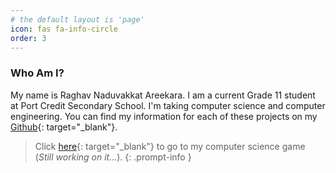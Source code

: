 ```yaml
---
# the default layout is 'page'
icon: fas fa-info-circle
order: 3
---
```


<!-- > Add Markdown syntax content to file `_tabs/about.md`{: .filepath } and it will show up on this page.
{: .prompt-tip } -->

### Who Am I?
My name is Raghav Naduvakkat Areekara. I am a current Grade 11 student at Port Credit Secondary School. I'm taking computer science and computer engineering. You can find my information for each of these projects on my [Github](https://github.com/raghavn1){: target="_blank"}.

> Click [here](https://github.com/raghavn1/2DArkham){: target="_blank"} to go to my computer science game (*Still working on it...*).
{: .prompt-info }